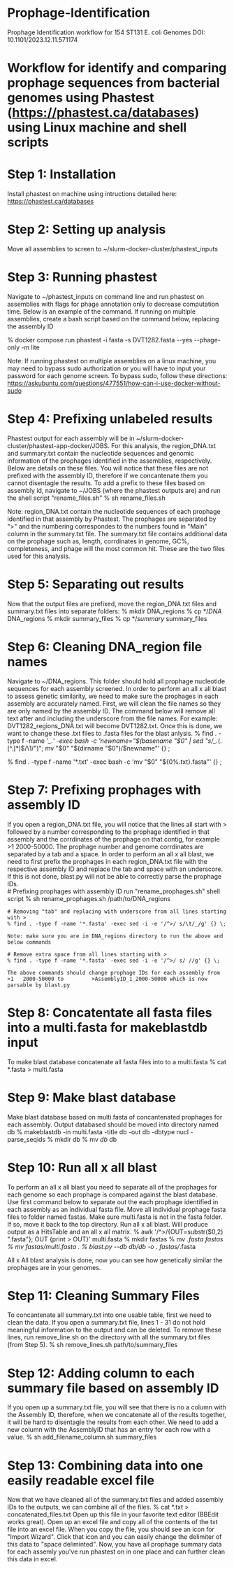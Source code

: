 # Prophage-Identification
Prophage Identification workflow for 154 ST131 E. coli Genomes DOI: 10.1101/2023.12.11.571174

# Workflow for identify and comparing prophage sequences from bacterial genomes using Phastest (https://phastest.ca/databases) using Linux machine and shell scripts

# Step 1: Installation
Install phastest on machine using intructions detailed here: https://phastest.ca/databases

# Step 2: Setting up analysis
Move all assemblies to screen to ~/slurm-docker-cluster/phastest_inputs

# Step 3: Running phastest
Navigate to ~/phastest_inputs on command line and run phastest on assemblies with flags for phage annotation only to decrease computation time. Below is an example of the command. If running on multiple assemblies, create a bash script based on the command below, replacing the assembly ID

% docker compose run phastest -i fasta -s DVT1282.fasta --yes --phage-only -m lite

Note: If running phastest on multiple assemblies on a linux machine, you may need to bypass sudo authorization or you will have to input your password for each genome screen. To bypass sudo, follow these directions: https://askubuntu.com/questions/477551/how-can-i-use-docker-without-sudo

# Step 4: Prefixing unlabeled results
Phastest output for each assembly will be in ~/slurm-docker-cluster/phastest-app-docker/JOBS. For this analysis, the region_DNA.txt and summary.txt contain the nucleotide sequences and genomic information of the prophages identified in the assemblies, respectively. Below are details on these files. You will notice that these files are not prefixed with the assembly ID, therefore if we concantenate them you cannot disentagle the results. To add a prefix to these files based on assembly id, navigate to ~/JOBS (where the phastest outputs are) and run the shell script "rename_files.sh"
% sh rename_files.sh 

Note: region_DNA.txt contain the nucleotide sequences of each prophage identified in that assembly by Phastest. The prophages are separated by ">" and the numbering correspondes to the numbers found in "Main" column in the summary.txt file. The summary.txt file contains additional data on the prophage such as, length, corrdinates in genome, GC%, completeness, and phage will the most common hit. These are the two files used for this analysis. 

# Step 5: Separating out results
Now that the output files are prefixed, move the region_DNA.txt files and summary.txt files into separate folders:
% mkdir DNA_regions
% cp */*DNA* DNA_regions
% mkdir summary_files
% cp */*summary* summary_files

# Step 6: Cleaning DNA_region file names
Navigate to ~/DNA_regions. This folder should hold all prophage nucleotide sequences for each assembly screened. In order to perform an all x all blast to assess genetic similarity, we need to make sure the prophages in each assembly are accurately named. First, we will clean the file names so they are only named by the assembly ID. The command below will remove all text after and including the underscore from the file names. For example: DVT1282_regions_DNA.txt will become DVT1282.txt. Once this is done, we want to change these .txt files to .fasta files for the blast anlysis.
% find . -type f -name '*_*.*' -exec bash -c 'newname="$(basename "$0" | sed "s/_.*\(\.[^.]*\)$/\1/")"; mv "$0" "$(dirname "$0")/$newname"' {} \;

% find . -type f -name '*.txt' -exec bash -c 'mv "$0" "${0%.txt}.fasta"' {} \;

# Step 7: Prefixing prophages with assembly ID
If you open a region_DNA.txt file, you will notice that the lines all start with > followed by a number corresponding to the prophage identified in that assembly and the corrdinates of the prophage on that contig, for example >1   2000-50000. The prophage number and genome corrdinates are separated by a tab and a space. In order to perform an all x all blast, we need to first prefix the prophages in each region_DNA.txt file with the respective assembly ID and replace the tab and space with an underscore. If this is not done, blast.py will not be able to correctly parse the prophage IDs.   
    # Prefixing prophages with assembly ID run "rename_prophages.sh" shell script
    % sh rename_prophages.sh /path/to/DNA_regions

    # Removing "tab" and replacing with underscore from all lines starting with >
    % find . -type f -name '*.fasta' -exec sed -i -e '/^>/ s/\t/_/g' {} \;
    
    Note: make sure you are in DNA_regions directory to run the above and below commands 
    
    # Remove extra space from all lines starting with >
    % find . -type f -name '*.fasta' -exec sed -i -e '/^>/ s/ //g' {} \;

    The above commands should change prophage IDs for each assembly from >1   2000-50000 to         >AssemblyID_1_2000-50000 which is now parsable by blast.py

# Step 8: Concatentate all fasta files into a multi.fasta for makeblastdb input
To make blast database concatenate all fasta files into to a multi.fasta
% cat *.fasta > multi.fasta

# Step 9: Make blast database
Make blast database based on multi.fasta of concantenated prophages for each assembly. Output databased should be moved into directory named db
% makeblastdb -in multi.fasta -title db -out db -dbtype nucl -parse_seqids
% mkdir db
% mv *db* db

# Step 10: Run all x all blast
To perform an all x all blast you need to separate all of the prophages for each genome so each prophage is compared against the blast database. Use first command below to separate out the each prophage identified in each assembly as an individual fasta file. Move all individual prophage fasta files to folder named fastas. Make sure multi.fasta is not in the fasta folder. If so, move it back to the top directory. Run all x all blast. Will produce output as a HitsTable and an all x all matrix. 
% awk '/^>/{OUT=substr($0,2) ".fasta"}; OUT {print > OUT}' multi.fasta
% mkdir fastas
% mv *.fasta fastas
% mv fastas/multi.fasta .
% blast.py --db db/db -o . fastas/*.fasta

All x All blast analysis is done, now you can see how genetically similar the prophages are in your genomes.

# Step 11: Cleaning Summary Files 
To concantenate all summary.txt into one usable table, first we need to clean the data. If you open a summary.txt file, lines 1 - 31 do not hold meaningful information to the output and can be deleted. To remove these lines, run remove_line.sh on the directory with all the summary.txt files (from Step 5). 
% sh remove_lines.sh path/to/summary_files

# Step 12: Adding column to each summary file based on assembly ID
If you open up a summary.txt file, you will see that there is no a column with the Assembly ID, therefore, when we concatenate all of the results together, it will be hard to disentagle the results from each other. We need to add a new column with the AssemblyID that has an entry for each row with a value. 
% sh add_filename_column.sh summary_files

# Step 13: Combining data into one easily readable excel file
Now that we have cleaned all of the summary.txt files and added assembly IDs to the outputs, we can combine all of the files.
% cat *.txt > concatenated_files.txt
Open up this file in your favorite text editor (BBEdit works great). Open up an excel file and copy all of the contents of the txt file into an excel file. When you copy the file, you should see an icon for "Import Wizard". Click that icon and you can easily change the delimiter of this data to "space deliminted". Now, you have all prophage summary data for each assemly you've run phastest on in one place and can further clean this data in excel. 
    
    
    

      









